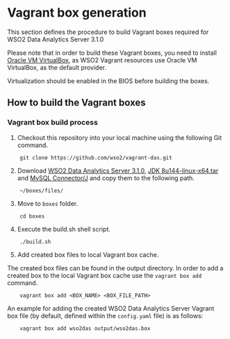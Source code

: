 # Vagrant box generation

This section defines the procedure to build Vagrant boxes required for WSO2 Data Analytics Server 3.1.0

Please note that in order to build these Vagrant boxes, you need to install
[Oracle VM VirtualBox](http://www.oracle.com/technetwork/server-storage/virtualbox/downloads/index.html),
as WSO2 Vagrant resources use Oracle VM VirtualBox, as the default provider.

Virtualization should be enabled in the BIOS before building the boxes.

## How to build the Vagrant boxes

### Vagrant box build process

1. Checkout this repository into your local machine using the following Git command.

```
	git clone https://github.com/wso2/vagrant-das.git
```

2. Download
	[WSO2 Data Analytics Server 3.1.0](https://wso2.com/analytics/previous-releases), [JDK 8u144-linux-x64.tar](http://www.oracle.com/technetwork/java/javase/downloads/jdk8-downloads-2133151.html) and [MySQL Connector/J](https://dev.mysql.com/downloads/connector/j/) and copy them to the following path.

```
	~/boxes/files/
```

3. Move to `boxes` folder.

```
	cd boxes
```

4. Execute the build.sh shell script.

```
	./build.sh
```

5. Add created box files to local Vagrant box cache.

The created box files can be found in the output directory. In order to add a created box to the local Vagrant box cache use the `vagrant box add` command.

```
	vagrant box add <BOX_NAME> <BOX_FILE_PATH>
```

An example for adding the created WSO2 Data Analytics Server Vagrant box file (by default, defined
within the `config.yaml` file) is as follows:

```
	vagrant box add wso2das output/wso2das.box
```
